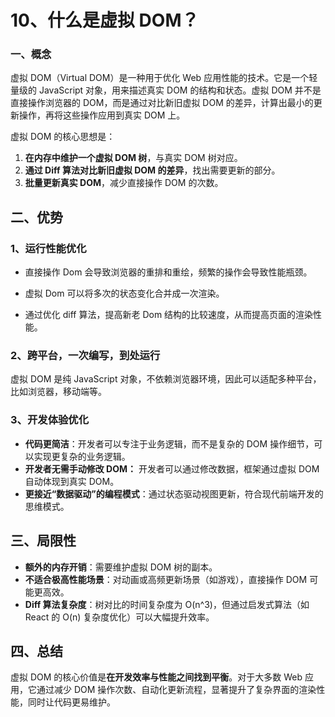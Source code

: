 # 10、什么是虚拟 DOM？

### 一、概念

虚拟 DOM（Virtual DOM）是一种用于优化 Web 应用性能的技术。它是一个轻量级的 JavaScript 对象，用来描述真实 DOM 的结构和状态。虚拟 DOM 并不是直接操作浏览器的 DOM，而是通过对比新旧虚拟 DOM 的差异，计算出最小的更新操作，再将这些操作应用到真实 DOM 上。

虚拟 DOM 的核心思想是：

1. **在内存中维护一个虚拟 DOM 树**，与真实 DOM 树对应。
2. **通过 Diff 算法对比新旧虚拟 DOM 的差异**，找出需要更新的部分。
3. **批量更新真实 DOM**，减少直接操作 DOM 的次数。

## 二、优势

### 1、运行性能优化

- 直接操作 Dom 会导致浏览器的重排和重绘，频繁的操作会导致性能瓶颈。

- 虚拟 Dom 可以将多次的状态变化合并成一次渲染。
- 通过优化 diff 算法，提高新老 Dom 结构的比较速度，从而提高页面的渲染性能。

### 2、跨平台，一次编写，到处运行

虚拟 DOM 是纯 JavaScript 对象，不依赖浏览器环境，因此可以适配多种平台，比如浏览器，移动端等。

### 3、开发体验优化

- **代码更简洁**：开发者可以专注于业务逻辑，而不是复杂的 DOM 操作细节，可以实现更复杂的业务逻辑。
- **开发者无需手动修改 DOM：** 开发者可以通过修改数据，框架通过虚拟 DOM 自动体现到真实 DOM。
- **更接近“数据驱动”的编程模式**：通过状态驱动视图更新，符合现代前端开发的思维模式。

## 三、局限性

- **额外的内存开销**：需要维护虚拟 DOM 树的副本。
- **不适合极高性能场景**：对动画或高频更新场景（如游戏），直接操作 DOM 可能更高效。
- **Diff 算法复杂度**：树对比的时间复杂度为 O(n^3)，但通过启发式算法（如 React 的 O(n) 复杂度优化）可以大幅提升效率。

## 四、总结

虚拟 DOM 的核心价值是**在开发效率与性能之间找到平衡**。对于大多数 Web 应用，它通过减少 DOM 操作次数、自动化更新流程，显著提升了复杂界面的渲染性能，同时让代码更易维护。
